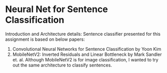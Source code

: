 # Neural Net for Sentence Classification
Introduction and Architecture details:
Sentence classifier presented for this assignment is based on below papers:
1. Convolutional Neural Networks for Sentence Classification by Yoon Kim
2. MobileNetV2: Inverted Residuals and Linear Bottleneck by Mark Sandler et. al.
Although MobileNetV2 is for image classification, I wanted to try out the same architecture to classify sentences.

